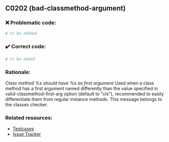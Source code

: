 ## C0202 (bad-classmethod-argument)

### :x: Problematic code:

```python
# to be addded
```

### :heavy_check_mark: Correct code:

```python
# to be added
```

### Rationale:

 *Class method %s should have %s as first argument*
  Used when a class method has a first argument named differently than the
  value specified in valid-classmethod-first-arg option (default to "cls"),
  recommended to easily differentiate them from regular instance methods. This
  message belongs to the classes checker.



### Related resources:

- [Testcases](#)
- [Issue Tracker](https://github.com/PyCQA/pylint/issues?q=is%3Aissue+%22bad-classmethod-argument%22+OR+%22C0202%22)

